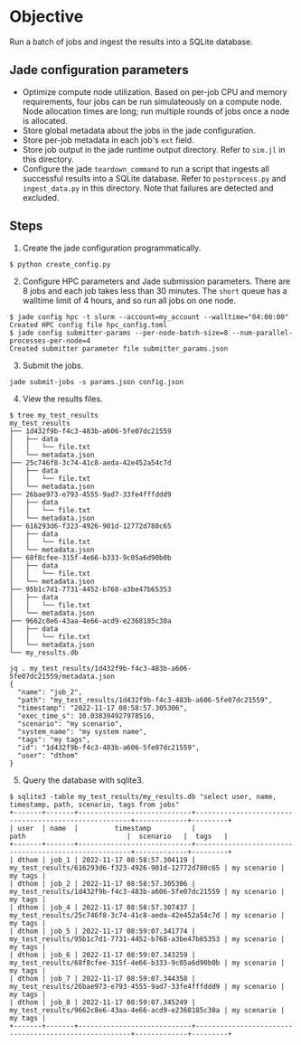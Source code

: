# Objective
Run a batch of jobs and ingest the results into a SQLite database.

## Jade configuration parameters
- Optimize compute node utilization. Based on per-job CPU and memory requirements, four jobs can be
run simulateously on a compute node. Node allocation times are long; run multiple rounds of jobs
once a node is allocated.
- Store global metadata about the jobs in the jade configuration.
- Store per-job metadata in each job's `ext` field.
- Store job output in the jade runtime output directory. Refer to `sim.jl` in this directory.
- Configure the jade `teardown_command` to run a script that ingests all successful results into a
SQLite database. Refer to `postprocess.py` and `ingest_data.py` in this directory. Note that
failures are detected and excluded.

## Steps
1. Create the jade configuration programmatically.
```
$ python create_config.py
```

2. Configure HPC parameters and Jade submission parameters. There are 8 jobs and each job takes
less than 30 minutes. The `short` queue has a walltime limit of 4 hours, and so run all jobs on one
node.
```
$ jade config hpc -t slurm --account=my_account --walltime="04:00:00"
Created HPC config file hpc_config.toml
$ jade config submitter-params --per-node-batch-size=8 --num-parallel-processes-per-node=4
Created submitter parameter file submitter_params.json
```

3. Submit the jobs.
```
jade submit-jobs -s params.json config.json
```

4. View the results files.
```
$ tree my_test_results
my_test_results
├── 1d432f9b-f4c3-483b-a606-5fe07dc21559
│   ├── data
│   │   └── file.txt
│   └── metadata.json
├── 25c746f8-3c74-41c8-aeda-42e452a54c7d
│   ├── data
│   │   └── file.txt
│   └── metadata.json
├── 26bae973-e793-4555-9ad7-33fe4fffddd9
│   ├── data
│   │   └── file.txt
│   └── metadata.json
├── 616293d6-f323-4926-901d-12772d780c65
│   ├── data
│   │   └── file.txt
│   └── metadata.json
├── 68f8cfee-315f-4e66-b333-9c05a6d90b0b
│   ├── data
│   │   └── file.txt
│   └── metadata.json
├── 95b1c7d1-7731-4452-b768-a3be47b65353
│   ├── data
│   │   └── file.txt
│   └── metadata.json
├── 9662c8e6-43aa-4e66-acd9-e2368185c30a
│   ├── data
│   │   └── file.txt
│   └── metadata.json
└── my_results.db
```

```
jq . my_test_results/1d432f9b-f4c3-483b-a606-5fe07dc21559/metadata.json
{
  "name": "job_2",
  "path": "my_test_results/1d432f9b-f4c3-483b-a606-5fe07dc21559",
  "timestamp": "2022-11-17 08:58:57.305306",
  "exec_time_s": 10.038394927978516,
  "scenario": "my scenario",
  "system_name": "my system name",
  "tags": "my tags",
  "id": "1d432f9b-f4c3-483b-a606-5fe07dc21559",
  "user": "dthom"
}
```

5. Query the database with sqlite3.
```
$ sqlite3 -table my_test_results/my_results.db "select user, name, timestamp, path, scenario, tags from jobs"
+-------+-------+----------------------------+------------------------------------------------------+-------------+---------+
| user  | name  |         timestamp          |                         path                         |  scenario   |  tags   |
+-------+-------+----------------------------+------------------------------------------------------+-------------+---------+
| dthom | job_1 | 2022-11-17 08:58:57.304119 | my_test_results/616293d6-f323-4926-901d-12772d780c65 | my scenario | my tags |
| dthom | job_2 | 2022-11-17 08:58:57.305306 | my_test_results/1d432f9b-f4c3-483b-a606-5fe07dc21559 | my scenario | my tags |
| dthom | job_4 | 2022-11-17 08:58:57.307437 | my_test_results/25c746f8-3c74-41c8-aeda-42e452a54c7d | my scenario | my tags |
| dthom | job_5 | 2022-11-17 08:59:07.341774 | my_test_results/95b1c7d1-7731-4452-b768-a3be47b65353 | my scenario | my tags |
| dthom | job_6 | 2022-11-17 08:59:07.343259 | my_test_results/68f8cfee-315f-4e66-b333-9c05a6d90b0b | my scenario | my tags |
| dthom | job_7 | 2022-11-17 08:59:07.344358 | my_test_results/26bae973-e793-4555-9ad7-33fe4fffddd9 | my scenario | my tags |
| dthom | job_8 | 2022-11-17 08:59:07.345249 | my_test_results/9662c8e6-43aa-4e66-acd9-e2368185c30a | my scenario | my tags |
+-------+-------+----------------------------+------------------------------------------------------+-------------+---------+
```
